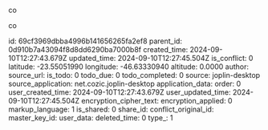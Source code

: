 co

co

id: 69cf3969dbba4996b141656265fa2ef8
parent_id: 0d910b7a43094f8d8dd6290ba7000b8f
created_time: 2024-09-10T12:27:43.679Z
updated_time: 2024-09-10T12:27:45.504Z
is_conflict: 0
latitude: -23.55051990
longitude: -46.63330940
altitude: 0.0000
author: 
source_url: 
is_todo: 0
todo_due: 0
todo_completed: 0
source: joplin-desktop
source_application: net.cozic.joplin-desktop
application_data: 
order: 0
user_created_time: 2024-09-10T12:27:43.679Z
user_updated_time: 2024-09-10T12:27:45.504Z
encryption_cipher_text: 
encryption_applied: 0
markup_language: 1
is_shared: 0
share_id: 
conflict_original_id: 
master_key_id: 
user_data: 
deleted_time: 0
type_: 1